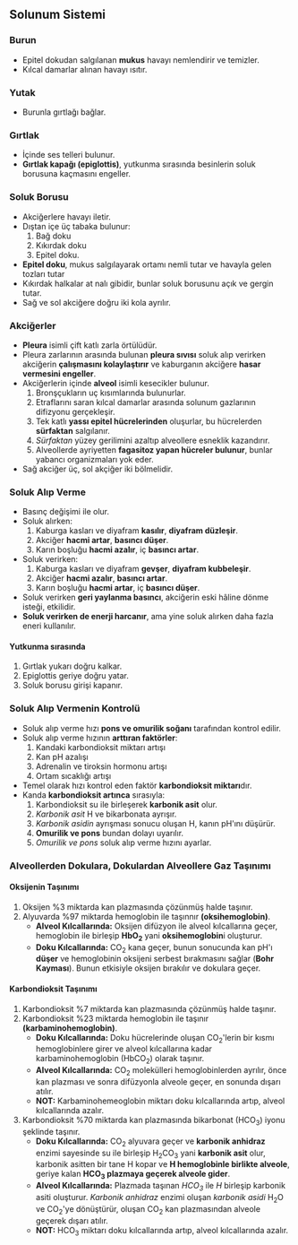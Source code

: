 ## Solunum Sistemi

### Burun
- Epitel dokudan salgılanan **mukus** havayı nemlendirir ve temizler.
- Kılcal damarlar alınan havayı ısıtır.

### Yutak
- Burunla gırtlağı bağlar.

### Gırtlak
- İçinde ses telleri bulunur.
- **Gırtlak kapağı (epiglottis)**, yutkunma sırasında besinlerin soluk borusuna kaçmasını engeller.

### Soluk Borusu
- Akciğerlere havayı iletir.
- Dıştan içe üç tabaka bulunur:
	1. Bağ doku
	2. Kıkırdak doku
	3. Epitel doku.
- **Epitel doku**, mukus salgılayarak ortamı nemli tutar ve havayla gelen tozları tutar
- Kıkırdak halkalar at nalı gibidir, bunlar soluk borusunu açık ve gergin tutar.
- Sağ ve sol akciğere doğru iki kola ayrılır.

### Akciğerler
- **Pleura** isimli çift katlı zarla örtülüdür. 
- Pleura zarlarının arasında bulunan **pleura sıvısı** soluk alıp verirken akciğerin **çalışmasını kolaylaştırır** ve kaburganın akciğere **hasar vermesini engeller**.
- Akciğerlerin içinde **alveol** isimli kesecikler bulunur. 
	1. Bronşçukların uç kısımlarında bulunurlar.
	2. Etraflarını saran kılcal damarlar arasında solunum gazlarının difizyonu gerçekleşir.
	3. Tek katlı **yassı epitel hücrelerinden** oluşurlar, bu hücrelerden **sürfaktan** salgılanır.
	4. *Sürfaktan* yüzey gerilimini azaltıp alveollere esneklik kazandırır.
	5. Alveollerde ayriyetten **fagasitoz yapan hücreler bulunur**, bunlar yabancı organizmaları yok eder. 
- Sağ akciğer üç, sol akçiğer iki bölmelidir.

### Soluk Alıp Verme
- Basınç değişimi ile olur.
- Soluk alırken:
	1. Kaburga kasları ve diyafram **kasılır**, **diyafram düzleşir**.
	2. Akciğer **hacmi artar**, **basıncı düşer**.
	3. Karın boşluğu **hacmi azalır**, iç **basıncı artar**.
- Soluk verirken:
	1. Kaburga kasları ve diyafram **gevşer**, **diyafram kubbeleşir**.
	2. Akciğer **hacmi azalır**, **basıncı artar**.
	3. Karın boşluğu **hacmi artar**, iç **basıncı düşer**.
- Soluk verirken **geri yaylanma basıncı**, akciğerin eski hâline dönme isteği,  etkilidir.
- **Soluk verirken de enerji harcanır**, ama yine soluk alırken daha fazla eneri kullanılır.

#### Yutkunma sırasında
1. Gırtlak yukarı doğru kalkar.
2. Epiglottis geriye doğru yatar.
3. Soluk borusu girişi kapanır.


### Soluk Alıp Vermenin Kontrolü
- Soluk alıp verme hızı **pons ve omurilik soğanı** tarafından kontrol edilir.
- Soluk alıp verme hızının **arttıran faktörler**:
	1. Kandaki karbondioksit miktarı artışı
	2. Kan pH azalışı
	3. Adrenalin ve tiroksin hormonu artışı
	4. Ortam sıcaklığı artışı
- Temel olarak hızı kontrol eden faktör **karbondioksit miktarı**dır.
- Kanda **karbondioksit artınca** sırasıyla:
	1. Karbondioksit su ile birleşerek **karbonik asit** olur.
	2. *Karbonik asit* H ve bikarbonata ayrışır.
	3. *Karbonik asidin* ayrışması sonucu oluşan H, kanın pH'ını düşürür.
	4. **Omurilik ve pons** bundan dolayı uyarılır.
	5. *Omurilik ve pons* soluk alıp verme hızını ayarlar.

### Alveollerden Dokulara, Dokulardan Alveollere Gaz Taşınımı

#### Oksijenin Taşınımı
1. Oksijen %3 miktarda kan plazmasında çözünmüş halde taşınır.
2. Alyuvarda %97 miktarda hemoglobin ile taşınnır **(oksihemoglobin)**.
	- **Alveol Kılcallarında:** Oksijen difüzyon ile alveol kılcallarına geçer, hemoglobin ile birleşip **HbO<sub>2</sub>** yani **oksihemoglobin**i oluşturur.
	- **Doku Kılcallarında:** CO<sub>2</sub> kana geçer, bunun sonucunda kan pH'ı **düşer** ve hemoglobinin oksijeni serbest bırakmasını sağlar (**Bohr Kayması**). Bunun etkisiyle oksijen bırakılır ve dokulara geçer.

#### Karbondioksit Taşınımı
1. Karbondioksit %7 miktarda kan plazmasında çözünmüş halde taşınır.
2. Karbondioksit %23 miktarda hemoglobin ile taşınır **(karbaminohemoglobin)**.
	- **Doku Kılcallarında:**  Doku hücrelerinde oluşan CO<sub>2</sub>'lerin bir kısmı hemoglobinlere girer ve alveol kılcallarına kadar karbaminohemoglobin (HbCO<sub>2</sub>) olarak taşınır.
	- **Alveol Kılcallarında:** CO<sub>2</sub> molekülleri hemoglobinlerden ayrılır, önce kan plazması ve sonra difüzyonla alveole geçer, en sonunda dışarı atılır.
	- **NOT:** Karbaminohemeoglobin miktarı doku kılcallarında artıp, alveol kılcallarında azalır.
3. Karbondioksit %70 miktarda kan plazmasında bikarbonat (HCO<sub>3</sub>) iyonu şeklinde taşınır.
	- **Doku Kılcallarında:** CO<sub>2</sub> alyuvara geçer ve **karbonik anhidraz** enzimi sayesinde su ile birleşip H<sub>2</sub>CO<sub>3</sub> yani **karbonik asit** olur, karbonik asitten bir tane H kopar ve **H hemoglobinle birlikte alveole**, geriye kalan **HCO<sub>3</sub> plazmaya geçerek alveole gider**.
	- **Alveol Kılcallarında:** Plazmada taşınan *HCO<sub>3</sub>* ile *H* birleşip karbonik asiti oluşturur. *Karbonik anhidraz* enzimi oluşan *karbonik asidi* H<sub>2</sub>O ve CO<sub>2</sub>'ye dönüştürür, oluşan CO<sub>2</sub> kan plazmasından alveole geçerek dışarı atılır.
	- **NOT:** HCO<sub>3</sub> miktarı doku kılcallarında artıp, alveol kılcallarında azalır. 